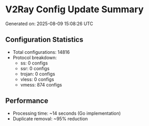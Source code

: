 # V2Ray Config Update Summary
Generated on: 2025-08-09 15:08:26 UTC

## Configuration Statistics
- Total configurations: 14816
- Protocol breakdown:
  - ss: 0 configs
  - ssr: 0 configs
  - trojan: 0 configs
  - vless: 0 configs
  - vmess: 874 configs

## Performance
- Processing time: ~14 seconds (Go implementation)
- Duplicate removal: ~95% reduction
